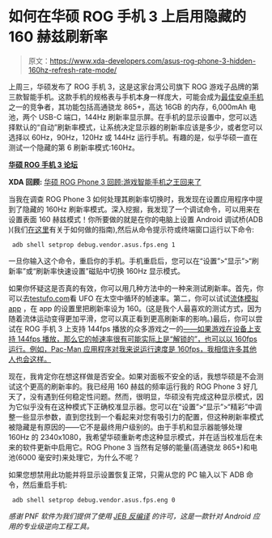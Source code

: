 # 如何在华硕 ROG 手机 3 上启用隐藏的 160 赫兹刷新率

> 原文：<https://www.xda-developers.com/asus-rog-phone-3-hidden-160hz-refresh-rate-mode/>

上周三，华硕发布了 ROG 手机 3，这是这家台湾公司旗下 ROG 游戏子品牌的第三款智能手机。这款手机的规格表与手机本身一样庞大，可能会成为[最佳安卓手机](https://www.xda-developers.com/best-android-phones/)之一的竞争者，其功能包括高通骁龙 865+，高达 16GB 的内存，6,000mAh 电池，两个 USB-C 端口，144Hz 刷新率显示屏。在手机的显示设置中，您可以选择默认的“自动”刷新率模式，让系统决定显示器的刷新率应该是多少，或者您可以选择以 60Hz，90Hz，120Hz 或 144Hz 运行手机。有趣的是，似乎华硕一直在测试一个隐藏的第 6 刷新率模式:160Hz。

**[华硕 ROG 手机 3 论坛](https://forum.xda-developers.com/asus-rog-phone-3)**

**XDA 回顾:** [华硕 ROG Phone 3 回顾:游戏智能手机之王回来了](https://www.xda-developers.com/asus-rog-phone-3-review/)

当我在调查 ROG Phone 3 如何处理其刷新率切换时，我发现在设置应用程序中提到了隐藏的 160Hz 刷新率模式。深入挖掘，我发现了一个调试命令，可以用来在设置表面 160 赫兹模式！你所要做的就是在你的电脑上设置 Android 调试桥(ADB )(我们[在这里](https://www.xda-developers.com/install-adb-windows-macos-linux/)有关于如何做的指南),然后从命令提示符或终端窗口运行以下命令:

```
 adb shell setprop debug.vendor.asus.fps.eng 1 
```

一旦你输入这个命令，重启你的手机。手机重启后，您可以在“设置”>“显示”>“刷新率”或“刷新率快速设置”磁贴中切换 160Hz 显示模式。

如果你怀疑这是否真的有效，你可以用几种方法中的一种来测试刷新率。首先，你可以去[testufo.com](https://testufo.com/)看 UFO 在太空中循环的帧速率。第二，你可以试试[流体模拟 app](https://play.google.com/store/apps/details?id=games.paveldogreat.fluidsimfree) ，在 app 的设置里把刷新率设为 160。(这是我个人最喜欢的测试方式，因为随着流体运动变得更加平滑，您可以真正看到更高刷新率的影响。)最后，你可以尝试在 ROG 手机 3 上支持 144fps 播放的众多游戏之一的[——如果游戏在设备上支持 144fps 播放，那么它的帧速率很有可能实际上是“解锁的”，也可以以 160fps 运行。例如，Pac-Man 应用程序对我来说运行速度是 160fps，我相信许多其他人也会这样。](https://www.xda-developers.com/asus-rog-phone-3-144hz-high-refresh-rate-display-games-support/)

现在，我肯定你在想这样做是否安全。如果对面板不安全的话，我想华硕是不会测试这个更高的刷新率的。我已经用 160 赫兹的频率运行我的 ROG Phone 3 好几天了，没有遇到任何稳定性问题。然而，很明显，华硕没有完成这种显示模式，因为它似乎没有在这种模式下正确校准显示器。您可以在“设置”>“显示”>“精彩”中调整一些显示参数，直到您找到一个看起来对您有吸引力的配置，但这种刷新率模式被隐藏是有原因的——它不是最终用户级别的。由于手机和显示器能够处理 160Hz 的 2340x1080，我希望华硕重新考虑这种显示模式，并在适当校准后在未来的软件更新中启用它。ROG Phone 3 当然有足够的能量(高通骁龙 865+)和电池(6000 毫安时)来处理它，为什么不呢？

如果您想禁用此功能并将显示设置恢复正常，只需从您的 PC 输入以下 ADB 命令，然后重启手机:

```
 adb shell setprop debug.vendor.asus.fps.eng 0 
```

*感谢 PNF 软件为我们提供了使用* *[JEB 反编译](https://www.pnfsoftware.com/?aid=xdadev)* *的许可，这是一款针对 Android 应用的专业级逆向工程工具。*
